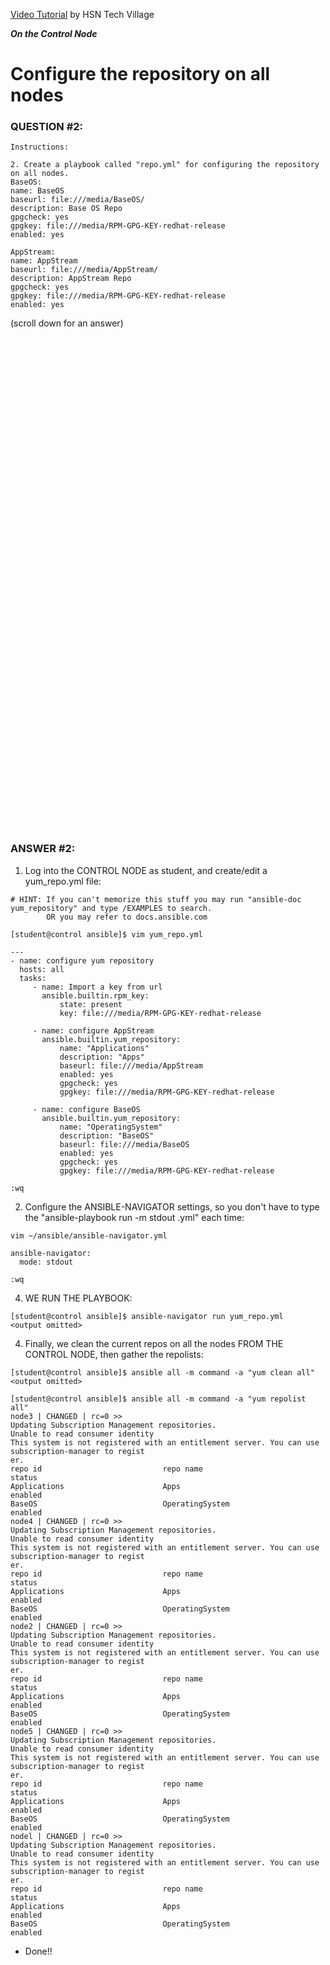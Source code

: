<a href="https://www.youtube.com/watch?v=oaeFCXhvG8w&list=PLLBLysazAN3UGnuC5Kb4HepFDZlaDGwkq&index=11">Video Tutorial</a> by HSN Tech Village

***On the Control Node***

# Configure the repository on all nodes
### QUESTION #2:
```
Instructions:

2. Create a playbook called "repo.yml" for configuring the repository on all nodes.
BaseOS:
name: BaseOS
baseurl: file:///media/BaseOS/
description: Base OS Repo
gpgcheck: yes
gpgkey: file:///media/RPM-GPG-KEY-redhat-release
enabled: yes

AppStream:
name: AppStream
baseurl: file:///media/AppStream/
description: AppStream Repo
gpgcheck: yes
gpgkey: file:///media/RPM-GPG-KEY-redhat-release
enabled: yes
```

(scroll down for an answer)
<br/><br/><br/><br/><br/><br/><br/><br/><br/><br/><br/><br/><br/><br/><br/><br/><br/><br/><br/><br/><br/><br/><br/><br/>
<br/><br/><br/><br/><br/><br/><br/><br/><br/><br/><br/><br/><br/><br/><br/><br/><br/><br/><br/><br/><br/><br/><br/><br/>

### ANSWER #2:

1) Log into the CONTROL NODE as student, and create/edit a yum_repo.yml file:
```
# HINT: If you can't memorize this stuff you may run "ansible-doc yum_repository" and type /EXAMPLES to search.
        OR you may refer to docs.ansible.com 
         
[student@control ansible]$ vim yum_repo.yml

---
- name: configure yum repository
  hosts: all
  tasks:
     - name: Import a key from url
       ansible.builtin.rpm_key:
           state: present
           key: file:///media/RPM-GPG-KEY-redhat-release

     - name: configure AppStream
       ansible.builtin.yum_repository:
           name: "Applications"
           description: "Apps"
           baseurl: file:///media/AppStream
           enabled: yes
           gpgcheck: yes
           gpgkey: file:///media/RPM-GPG-KEY-redhat-release

     - name: configure BaseOS
       ansible.builtin.yum_repository:
           name: "OperatingSystem"
           description: "BaseOS"
           baseurl: file:///media/BaseOS
           enabled: yes
           gpgcheck: yes
           gpgkey: file:///media/RPM-GPG-KEY-redhat-release

:wq
```

2) Configure the ANSIBLE-NAVIGATOR settings, so you don't have to type the "ansible-playbook run -m stdout <playbook>.yml" each time:
```
vim ~/ansible/ansible-navigator.yml

ansible-navigator:
  mode: stdout

:wq
```

4) WE RUN THE PLAYBOOK:
```
[student@control ansible]$ ansible-navigator run yum_repo.yml
<output omitted>
```

4) Finally, we clean the current repos on all the nodes FROM THE CONTROL NODE, then gather the repolists:
```
[student@control ansible]$ ansible all -m command -a "yum clean all"
<output omitted>

[student@control ansible]$ ansible all -m command -a "yum repolist all"
node3 | CHANGED | rc=0 >>
Updating Subscription Management repositories.
Unable to read consumer identity
This system is not registered with an entitlement server. You can use subscription-manager to regist
er.
repo id                           repo name                      status
Applications                      Apps                           enabled
BaseOS                            OperatingSystem                enabled
node4 | CHANGED | rc=0 >>
Updating Subscription Management repositories.
Unable to read consumer identity
This system is not registered with an entitlement server. You can use subscription-manager to regist
er.
repo id                           repo name                      status
Applications                      Apps                           enabled
BaseOS                            OperatingSystem                enabled
node2 | CHANGED | rc=0 >>
Updating Subscription Management repositories.
Unable to read consumer identity
This system is not registered with an entitlement server. You can use subscription-manager to regist
er.
repo id                           repo name                      status
Applications                      Apps                           enabled
BaseOS                            OperatingSystem                enabled
node5 | CHANGED | rc=0 >>
Updating Subscription Management repositories.
Unable to read consumer identity
This system is not registered with an entitlement server. You can use subscription-manager to regist
er.
repo id                           repo name                      status
Applications                      Apps                           enabled
BaseOS                            OperatingSystem                enabled
nodel | CHANGED | rc=0 >>
Updating Subscription Management repositories.
Unable to read consumer identity
This system is not registered with an entitlement server. You can use subscription-manager to regist
er.
repo id                           repo name                      status
Applications                      Apps                           enabled
BaseOS                            OperatingSystem                enabled
```

* Done!!
